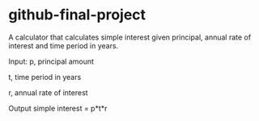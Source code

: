 # github-final-project

A calculator that calculates simple interest given principal, annual rate of interest and time period in years.

Input:
   p, principal amount
   
   t, time period in years
   
   r, annual rate of interest
   
Output
   simple interest = p\*t\*r

